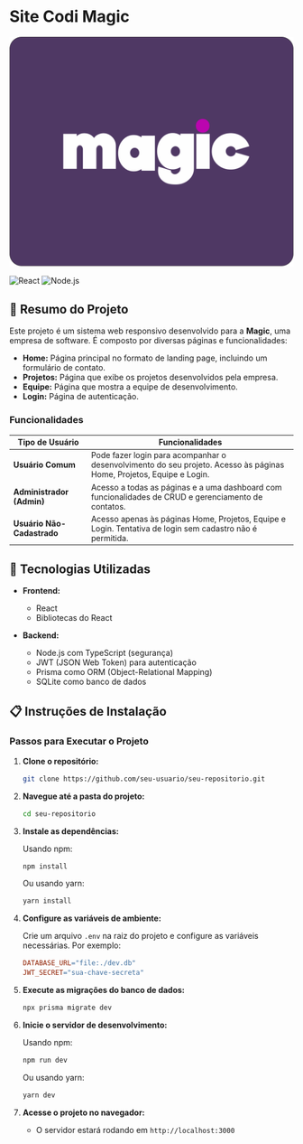 # Site Codi Magic

![Magic Logo](./frontend/src/img/Logoquadrada.png)

![React](https://img.shields.io/badge/React-18.3.1-blue)
![Node.js](https://img.shields.io/badge/Node.js-12.18.3-green)


## 🎯 Resumo do Projeto

Este projeto é um sistema web responsivo desenvolvido para a **Magic**, uma empresa de software. É composto por diversas páginas e funcionalidades:

- **Home:** Página principal no formato de landing page, incluindo um formulário de contato.
- **Projetos:** Página que exibe os projetos desenvolvidos pela empresa.
- **Equipe:** Página que mostra a equipe de desenvolvimento.
- **Login:** Página de autenticação.

### Funcionalidades

| Tipo de Usuário        | Funcionalidades                                                                                                                                 |
|------------------------|-------------------------------------------------------------------------------------------------------------------------------------------------|
| **Usuário Comum**       | Pode fazer login para acompanhar o desenvolvimento do seu projeto. Acesso às páginas Home, Projetos, Equipe e Login.                            |
| **Administrador (Admin)** | Acesso a todas as páginas e a uma dashboard com funcionalidades de CRUD e gerenciamento de contatos.                                          |
| **Usuário Não-Cadastrado** | Acesso apenas às páginas Home, Projetos, Equipe e Login. Tentativa de login sem cadastro não é permitida.                                     |

## 🚀 Tecnologias Utilizadas

- **Frontend:**
  - React
  - Bibliotecas do React

- **Backend:**
  - Node.js com TypeScript (segurança)
  - JWT (JSON Web Token) para autenticação
  - Prisma como ORM (Object-Relational Mapping)
  - SQLite como banco de dados

## 📋 Instruções de Instalação

### Passos para Executar o Projeto

1. **Clone o repositório:**

   ```bash
   git clone https://github.com/seu-usuario/seu-repositorio.git

2. **Navegue até a pasta do projeto:**

   ```bash
   cd seu-repositorio
   ```

3. **Instale as dependências:**

   Usando npm:

   ```bash
   npm install
   ```

   Ou usando yarn:

   ```bash
   yarn install
   ```

4. **Configure as variáveis de ambiente:**

   Crie um arquivo `.env` na raiz do projeto e configure as variáveis necessárias. Por exemplo:

   ```makefile
   DATABASE_URL="file:./dev.db"
   JWT_SECRET="sua-chave-secreta"
   ```

5. **Execute as migrações do banco de dados:**

   ```bash
   npx prisma migrate dev
   ```

6. **Inicie o servidor de desenvolvimento:**

   Usando npm:

   ```bash
   npm run dev
   ```

   Ou usando yarn:

   ```bash
   yarn dev
   ```

7. **Acesse o projeto no navegador:**
   - O servidor estará rodando em `http://localhost:3000`


  
